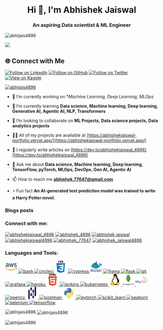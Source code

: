 
<h1 align="center">Hi 👋, I'm Abhishek Jaiswal</h1>
<h3 align="center">An aspiring Data scientist & ML Engineer</h3>

<p align="left"> <img src="https://komarev.com/ghpvc/?username=abhijais4896&label=Profile%20views&color=0e75b6&style=flat" alt="abhijais4896" /> </p>


<a href="https://www.bestpractices.dev/projects/11227"><img src="https://www.bestpractices.dev/projects/11227/badge"></a>

## 🌐 Connect with Me  

[![Follow on LinkedIn](https://img.shields.io/badge/LinkedIn-Follow-blue?style=for-the-badge&logo=linkedin)](https://linkedin.com/comm/mynetwork/discovery-see-all?usecase=PEOPLE_FOLLOWS&followMember=abhishekjaiswal076)   [![Follow on GitHub](https://img.shields.io/badge/GitHub-Follow-blue?style=for-the-badge&logo=github)](https://github.com/abhishekjaiswal076)   [![Follow on Twitter](https://img.shields.io/badge/Twitter-Follow-1DA1F2?style=for-the-badge&logo=twitter)](https://twitter.com/abhishek_4896)   [![View on Kaggle](https://img.shields.io/badge/Kaggle-Profile-20BEFF?style=for-the-badge&logo=kaggle)](https://www.kaggle.com/abhishekjaiswal4896)



<p align="left"> <a href="https://github.com/ryo-ma/github-profile-trophy"><img src="https://github-profile-trophy.vercel.app/?username=abhijais4896" alt="abhijais4896" /></a> </p>


- 🔭 I’m currently working on **Machine Learning, Deep Learning, MLOps*

- 🌱 I’m currently learning **Data science, Machine learning, Deep learning, Generative AI, Agentic AI, NLP, Transformers**

- 👯 I’m looking to collaborate on **ML Projects, Data science projects, Data analytics projects**

- 👨‍💻 All of my projects are available at [https://abhishekjaiswal-portfolio.vercel.app/](https://abhishekjaiswal-portfolio.vercel.app/)

- 📝 I regularly write articles on [https://dev.to/abhishekjaiswal_4896](https://dev.to/abhishekjaiswal_4896)

- 💬 Ask me about **Data science, Machine learning, Deep learning, TensorFlow, pyTorch, MLOps, DevOps, Gen AI, Agentic AI**

- 📫 How to reach me **abhishek.77647@gmail.com**

- ⚡ Fun fact **An AI-generated text prediction model was trained to write a Harry Potter novel.**

### Blogs posts
<!-- BLOG-POST-LIST:START -->
<!-- BLOG-POST-LIST:END -->

<h3 align="left">Connect with me:</h3>
<p align="left">
<a href="https://dev.to/abhishekjaiswal_4896" target="blank"><img align="center" src="https://raw.githubusercontent.com/rahuldkjain/github-profile-readme-generator/master/src/images/icons/Social/devto.svg" alt="abhishekjaiswal_4896" height="30" width="40" /></a>
<a href="https://twitter.com/abhishek_4896" target="blank"><img align="center" src="https://raw.githubusercontent.com/rahuldkjain/github-profile-readme-generator/master/src/images/icons/Social/twitter.svg" alt="abhishek_4896" height="30" width="40" /></a>
<a href="https://linkedin.com/in/abhishek jaiswal" target="blank"><img align="center" src="https://raw.githubusercontent.com/rahuldkjain/github-profile-readme-generator/master/src/images/icons/Social/linked-in-alt.svg" alt="abhishek jaiswal" height="30" width="40" /></a>
<a href="https://kaggle.com/abhishekjaiswal4896" target="blank"><img align="center" src="https://raw.githubusercontent.com/rahuldkjain/github-profile-readme-generator/master/src/images/icons/Social/kaggle.svg" alt="abhishekjaiswal4896" height="30" width="40" /></a>
<a href="https://www.codechef.com/users/abhishek_77647" target="blank"><img align="center" src="https://cdn.jsdelivr.net/npm/simple-icons@3.1.0/icons/codechef.svg" alt="abhishek_77647" height="30" width="40" /></a>
<a href="https://auth.geeksforgeeks.org/user/abhishek_jaiswal4896" target="blank"><img align="center" src="https://raw.githubusercontent.com/rahuldkjain/github-profile-readme-generator/master/src/images/icons/Social/geeks-for-geeks.svg" alt="abhishek_jaiswal4896" height="30" width="40" /></a>
</p>

<h3 align="left">Languages and Tools:</h3>
<p align="left"> <a href="https://aws.amazon.com" target="_blank" rel="noreferrer"> <img src="https://raw.githubusercontent.com/devicons/devicon/master/icons/amazonwebservices/amazonwebservices-original-wordmark.svg" alt="aws" width="40" height="40"/> </a> <a href="https://www.gnu.org/software/bash/" target="_blank" rel="noreferrer"> <img src="https://www.vectorlogo.zone/logos/gnu_bash/gnu_bash-icon.svg" alt="bash" width="40" height="40"/> </a> <a href="https://circleci.com" target="_blank" rel="noreferrer"> <img src="https://www.vectorlogo.zone/logos/circleci/circleci-icon.svg" alt="circleci" width="40" height="40"/> </a> <a href="https://www.w3schools.com/css/" target="_blank" rel="noreferrer"> <img src="https://raw.githubusercontent.com/devicons/devicon/master/icons/css3/css3-original-wordmark.svg" alt="css3" width="40" height="40"/> </a> <a href="https://www.cypress.io" target="_blank" rel="noreferrer"> <img src="https://raw.githubusercontent.com/simple-icons/simple-icons/6e46ec1fc23b60c8fd0d2f2ff46db82e16dbd75f/icons/cypress.svg" alt="cypress" width="40" height="40"/> </a> <a href="https://www.docker.com/" target="_blank" rel="noreferrer"> <img src="https://raw.githubusercontent.com/devicons/devicon/master/icons/docker/docker-original-wordmark.svg" alt="docker" width="40" height="40"/> </a> <a href="https://www.figma.com/" target="_blank" rel="noreferrer"> <img src="https://www.vectorlogo.zone/logos/figma/figma-icon.svg" alt="figma" width="40" height="40"/> </a> <a href="https://flask.palletsprojects.com/" target="_blank" rel="noreferrer"> <img src="https://www.vectorlogo.zone/logos/pocoo_flask/pocoo_flask-icon.svg" alt="flask" width="40" height="40"/> </a> <a href="https://git-scm.com/" target="_blank" rel="noreferrer"> <img src="https://www.vectorlogo.zone/logos/git-scm/git-scm-icon.svg" alt="git" width="40" height="40"/> </a> <a href="https://grafana.com" target="_blank" rel="noreferrer"> <img src="https://www.vectorlogo.zone/logos/grafana/grafana-icon.svg" alt="grafana" width="40" height="40"/> </a> <a href="https://heroku.com" target="_blank" rel="noreferrer"> <img src="https://www.vectorlogo.zone/logos/heroku/heroku-icon.svg" alt="heroku" width="40" height="40"/> </a> <a href="https://www.w3.org/html/" target="_blank" rel="noreferrer"> <img src="https://raw.githubusercontent.com/devicons/devicon/master/icons/html5/html5-original-wordmark.svg" alt="html5" width="40" height="40"/> </a> <a href="https://www.jenkins.io" target="_blank" rel="noreferrer"> <img src="https://www.vectorlogo.zone/logos/jenkins/jenkins-icon.svg" alt="jenkins" width="40" height="40"/> </a> <a href="https://kubernetes.io" target="_blank" rel="noreferrer"> <img src="https://www.vectorlogo.zone/logos/kubernetes/kubernetes-icon.svg" alt="kubernetes" width="40" height="40"/> </a> <a href="https://www.linux.org/" target="_blank" rel="noreferrer"> <img src="https://raw.githubusercontent.com/devicons/devicon/master/icons/linux/linux-original.svg" alt="linux" width="40" height="40"/> </a> <a href="https://www.mongodb.com/" target="_blank" rel="noreferrer"> <img src="https://raw.githubusercontent.com/devicons/devicon/master/icons/mongodb/mongodb-original-wordmark.svg" alt="mongodb" width="40" height="40"/> </a> <a href="https://www.mysql.com/" target="_blank" rel="noreferrer"> <img src="https://raw.githubusercontent.com/devicons/devicon/master/icons/mysql/mysql-original-wordmark.svg" alt="mysql" width="40" height="40"/> </a> <a href="https://opencv.org/" target="_blank" rel="noreferrer"> <img src="https://www.vectorlogo.zone/logos/opencv/opencv-icon.svg" alt="opencv" width="40" height="40"/> </a> <a href="https://pandas.pydata.org/" target="_blank" rel="noreferrer"> <img src="https://raw.githubusercontent.com/devicons/devicon/2ae2a900d2f041da66e950e4d48052658d850630/icons/pandas/pandas-original.svg" alt="pandas" width="40" height="40"/> </a> <a href="https://postman.com" target="_blank" rel="noreferrer"> <img src="https://www.vectorlogo.zone/logos/getpostman/getpostman-icon.svg" alt="postman" width="40" height="40"/> </a> <a href="https://www.python.org" target="_blank" rel="noreferrer"> <img src="https://raw.githubusercontent.com/devicons/devicon/master/icons/python/python-original.svg" alt="python" width="40" height="40"/> </a> <a href="https://pytorch.org/" target="_blank" rel="noreferrer"> <img src="https://www.vectorlogo.zone/logos/pytorch/pytorch-icon.svg" alt="pytorch" width="40" height="40"/> </a> <a href="https://scikit-learn.org/" target="_blank" rel="noreferrer"> <img src="https://upload.wikimedia.org/wikipedia/commons/0/05/Scikit_learn_logo_small.svg" alt="scikit_learn" width="40" height="40"/> </a> <a href="https://seaborn.pydata.org/" target="_blank" rel="noreferrer"> <img src="https://seaborn.pydata.org/_images/logo-mark-lightbg.svg" alt="seaborn" width="40" height="40"/> </a> <a href="https://www.selenium.dev" target="_blank" rel="noreferrer"> <img src="https://raw.githubusercontent.com/detain/svg-logos/780f25886640cef088af994181646db2f6b1a3f8/svg/selenium-logo.svg" alt="selenium" width="40" height="40"/> </a> <a href="https://www.tensorflow.org" target="_blank" rel="noreferrer"> <img src="https://www.vectorlogo.zone/logos/tensorflow/tensorflow-icon.svg" alt="tensorflow" width="40" height="40"/> </a> </p>

<p><img align="left" src="https://github-readme-stats.vercel.app/api/top-langs?username=abhijais4896&show_icons=true&locale=en&layout=compact" alt="abhijais4896" /></p>

<p>&nbsp;<img align="center" src="https://github-readme-stats.vercel.app/api?username=abhijais4896&show_icons=true&locale=en" alt="abhijais4896" /></p>

<p><img align="center" src="https://github-readme-streak-stats.herokuapp.com/?user=abhijais4896&" alt="abhijais4896" /></p>
